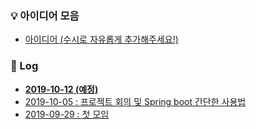 ### :bulb: 아이디어 모음
* [아이디어 (수시로 자유롭게 추가해주세요!)](https://github.com/haneunjung/todo/blob/master/ideas.md)

### :date: Log
* **[2019-10-12 (예정)][2019-10-12]**
* [2019-10-05 : 프로젝트 회의 및 Spring boot 간단한 사용법][2019-10-05]
* [2019-09-29 : 첫 모임][2019-09-29]

[2019-10-12]:https://github.com/haneunjung/todo/blob/master/log/2019-10-12.md "2019-10-12"
[2019-10-05]:https://github.com/haneunjung/todo/blob/master/log/2019-10-05.md "2019-10-05"
[2019-09-29]:https://github.com/haneunjung/todo/blob/master/log/2019-09-29.md "2019-09-29"
